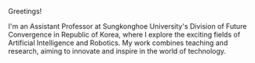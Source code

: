 Greetings!

I'm an Assistant Professor at Sungkonghoe University's Division of Future Convergence in Republic of Korea, where I explore the exciting fields of Artificial Intelligence and Robotics. My work combines teaching and research, aiming to innovate and inspire in the world of technology.